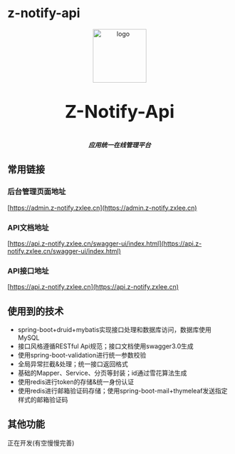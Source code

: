 # z-notify-api
<p align="center">
    <img alt="logo" src="https://admin.z-notify.zxlee.cn/logo.png" width="120" height="120" style="margin-bottom: 10px;">
</p>
<h3 align="center" style="margin-top: 30px;font-size:40px;">Z-Notify-Api</h3>
<h5 align="center">应用统一在线管理平台</h5>

## 常用链接

### 后台管理页面地址
[https://admin.z-notify.zxlee.cn](https://admin.z-notify.zxlee.cn)

### API文档地址
[https://api.z-notify.zxlee.cn/swagger-ui/index.html](https://api.z-notify.zxlee.cn/swagger-ui/index.html)

### API接口地址
[https://api.z-notify.zxlee.cn](https://api.z-notify.zxlee.cn)

## 使用到的技术
* spring-boot+druid+mybatis实现接口处理和数据库访问，数据库使用MySQL
* 接口风格遵循RESTful Api规范；接口文档使用swagger3.0生成
* 使用spring-boot-validation进行统一参数校验
* 全局异常拦截&处理；统一接口返回格式
* 基础的Mapper、Service、分页等封装；id通过雪花算法生成
* 使用redis进行token的存储&统一身份认证
* 使用redis进行邮箱验证码存储；使用spring-boot-mail+thymeleaf发送指定样式的邮箱验证码

## 其他功能
正在开发(有空慢慢完善)
